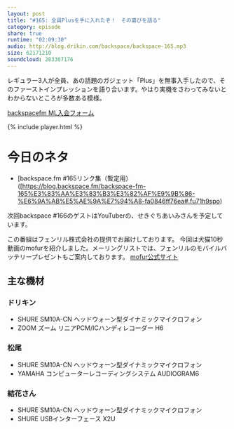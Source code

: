 ```yaml
---
layout: post
title: "#165: 全員Plusを手に入れたぞ！　その喜びを語る"
category: episode
share: true
runtime: "02:09:30"
audio: http://blog.drikin.com/backspace/backspace-165.mp3
size: 62171210
soundcloud: 283307176
---
```


レギュラー3人が全員、あの話題のガジェット「Plus」を無事入手したので、そのファーストインプレッションを語り合います。やはり実機をさわってみないとわからないところが多数ある模様。

[backspacefm ML入会フォーム](http://backspace.us11.list-manage.com/subscribe?u=09c933bd3997c1d16dbed156a&id=84b6529b91)

{% include player.html %}

# 今日のネタ

* [backspace.fm #165リンク集（暫定用）([https://blog.backspace.fm/backspace-fm-165%E3%83%AA%E3%83%B3%E3%82%AF%E9%9B%86-%E6%9A%AB%E5%AE%9A%E7%94%A8-fa0846ff76ea#.fu71h9spo)

次回backspace #166のゲストはYouTuberの、せきぐちあいみさんを予定しています。

この番組はフェンリル株式会社の提供でお届けしております。
今回は犬猫10秒動画のmofurを紹介しました。メーリングリストでは、フェンリルのモバイルバッテリープレゼントもご案内しております。
[mofur公式サイト](https://mofur.tv/)


## 主な機材

### ドリキン

* SHURE  SM10A-CN ヘッドウォーン型ダイナミックマイクロフォン
* ZOOM ズーム リニアPCM/ICハンディレコーダー H6

### 松尾

* SHURE  SM10A-CN ヘッドウォーン型ダイナミックマイクロフォン
* YAMAHA コンピューターレコーディングシステム AUDIOGRAM6

### 結花さん

* SHURE SM10A-CN ヘッドウォーン型ダイナミックマイクロフォン
* SHURE USBインターフェース X2U
